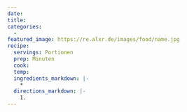 ```yaml
---
date:
title:
categories:
  -
featured_image: https://re.alxr.de/images/food/name.jpg
recipe:
  servings: Portionen
  prep: Minuten
  cook:
  temp:
  ingredients_markdown: |-
    *
  directions_markdown: |-
    1.
---
```

